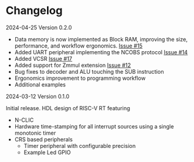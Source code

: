 # Changelog

2024-04-25 Version 0.2.0

- Data memory is now implemented as Block RAM, improving the size, performance, and workflow ergonomics. [Issue #15](https://github.com/perlindgren/hippomenes/issues/15)
- Added UART peripheral implementing the NCOBS protocol [Issue #14](https://github.com/perlindgren/hippomenes/issues/14)
- Added VCSR [Issue #17](https://github.com/perlindgren/hippomenes/issues/17)
- Added support for Zmmul extension [Issue #12](https://github.com/perlindgren/hippomenes/issues/12)
- Bug fixes to decoder and ALU touching the SUB instruction
- Ergonomics improvement to programming workflow
- Additional examples

2024-03-12 Version 0.1.0

Initial release. HDL design of RISC-V RT featuring
- N-CLIC
- Hardware time-stamping for all interrupt sources using a single monotonic timer
- CRS based peripherals
  - Timer peripheral with configurable precision
  - Example Led GPIO
